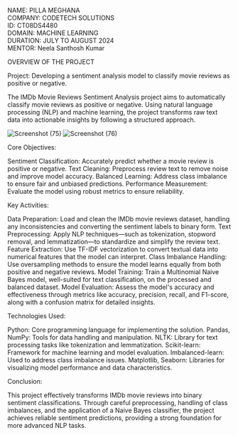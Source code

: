 NAME: PILLA MEGHANA  
COMPANY: CODETECH SOLUTIONS  
ID: CT08DS4480  
DOMAIN: MACHINE LEARNING  
DURATION: JULY TO AUGUST 2024  
MENTOR: Neela Santhosh Kumar


OVERVIEW OF THE PROJECT

Project: Developing a sentiment analysis model to classify movie reviews as positive or negative.

The IMDb Movie Reviews Sentiment Analysis project aims to automatically classify movie reviews as positive or negative. Using natural language processing (NLP) and machine learning, the project transforms raw text data into actionable insights by following a structured approach.

![Screenshot (75)](https://github.com/user-attachments/assets/f82e0782-fedb-4515-90bf-f799c348f32e)
![Screenshot (76)](https://github.com/user-attachments/assets/08bccfaf-9519-4b1e-b02b-85cef2656eee)

Core Objectives:

Sentiment Classification: Accurately predict whether a movie review is positive or negative.
Text Cleaning: Preprocess review text to remove noise and improve model accuracy.
Balanced Learning: Address class imbalance to ensure fair and unbiased predictions.
Performance Measurement: Evaluate the model using robust metrics to ensure reliability.

Key Activities:

Data Preparation: Load and clean the IMDb movie reviews dataset, handling any inconsistencies and converting the sentiment labels to binary form.
Text Preprocessing: Apply NLP techniques—such as tokenization, stopword removal, and lemmatization—to standardize and simplify the review text.
Feature Extraction: Use TF-IDF vectorization to convert textual data into numerical features that the model can interpret.
Class Imbalance Handling: Use oversampling methods to ensure the model learns equally from both positive and negative reviews.
Model Training: Train a Multinomial Naive Bayes model, well-suited for text classification, on the processed and balanced dataset.
Model Evaluation: Assess the model's accuracy and effectiveness through metrics like accuracy, precision, recall, and F1-score, along with a confusion matrix for detailed insights.

Technologies Used:

Python: Core programming language for implementing the solution.
Pandas, NumPy: Tools for data handling and manipulation.
NLTK: Library for text processing tasks like tokenization and lemmatization.
Scikit-learn: Framework for machine learning and model evaluation.
Imbalanced-learn: Used to address class imbalance issues.
Matplotlib, Seaborn: Libraries for visualizing model performance and data characteristics.

Conclusion:

This project effectively transforms IMDb movie reviews into binary sentiment classifications. Through careful preprocessing, handling of class imbalances, and the application of a Naive Bayes classifier, the project achieves reliable sentiment predictions, providing a strong foundation for more advanced NLP tasks.







